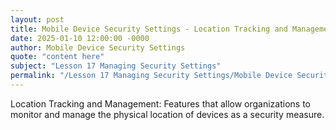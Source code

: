 ```yaml
---
layout: post
title: Mobile Device Security Settings - Location Tracking and Management
date: 2025-01-10 12:00:00 -0000
author: Mobile Device Security Settings
quote: "content here"
subject: "Lesson 17 Managing Security Settings"
permalink: "/Lesson 17 Managing Security Settings/Mobile Device Security Settings/Mobile Device Security Settings - Location Tracking and Management"
---
```


Location Tracking and Management: Features that allow organizations to monitor and manage the physical location of devices as a security measure.
